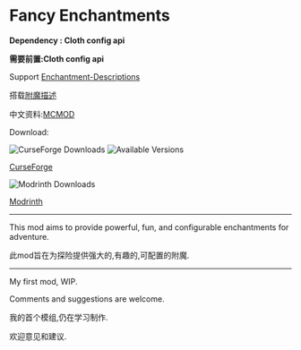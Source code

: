 # Fancy Enchantments


**Dependency : Cloth config api**

**需要前置:Cloth config api**


Support [Enchantment-Descriptions](https://legacy.curseforge.com/minecraft/mc-mods/enchantment-descriptions)

搭载[附魔描述](https://www.mcmod.cn/class/1945.html)

中文资料:[MCMOD](https://www.mcmod.cn/class/15242.html)

Download:

![CurseForge Downloads](https://cf.way2muchnoise.eu/1006767.svg)
![Available Versions](https://cf.way2muchnoise.eu/versions/1006767.svg)

[CurseForge](https://www.curseforge.com/minecraft/mc-mods/fancy-enchantments)

![Modrinth Downloads](https://img.shields.io/modrinth/dt/Ry0mgP2K)

[Modrinth](https://modrinth.com/mod/fancy-enchantments)

---

This mod aims to provide powerful, fun, and configurable enchantments for adventure.

此mod旨在为探险提供强大的,有趣的,可配置的附魔.

---

My first mod, WIP.

Comments and suggestions are welcome.

我的首个模组,仍在学习制作.

欢迎意见和建议.